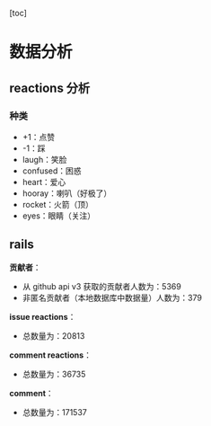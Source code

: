 [toc]

# 数据分析

## reactions 分析

### 种类

- +1：点赞
- -1：踩
- laugh：笑脸
- confused：困惑
- heart：爱心
- hooray：喇叭（好极了）
- rocket：火箭（顶）
- eyes：眼睛（关注）

## rails

**贡献者**：

- 从 github api v3 获取的贡献者人数为：5369
- 非匿名贡献者（本地数据库中数据量）人数为：379

**issue reactions**：

- 总数量为：20813

**comment reactions**：

- 总数量为：36735

**comment**：

- 总数量为：171537